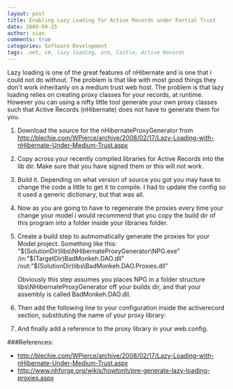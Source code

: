 ```yaml
---
layout: post
title: Enabling Lazy Loading for Active Records under Partial Trust
date: 2008-09-25
author: xian
comments: true
categories: Software Development
tags: .net, c#, lazy loading, orm, Castle, Active Records
---
```


Lazy loading is one of the great features of nHibernate and is one that i could not do without. The problem is that like with most good things they don't work inheritanly on a medium trust web host.
The problem is that lazy loading relies on creating proxy classes for your records, at runtime. However you can using a nifty little tool generate your own proxy classes such that Active Records (nHibernate) does not have to generate them for you.

1. Download the source for the nHibernateProxyGenerator from http://blechie.com/WPierce/archive/2008/02/17/Lazy-Loading-with-nHibernate-Under-Medium-Trust.aspx

2. Copy across your recently compiled libraries for Active Records into the lib dir. Make sure that you have signed them or this will not work.

2. Build it. Depending on what version of source you got you may have to change the code a little to get it to compile. I had to update the config so it used a generic dictionary, but that was all.

3. Now as you are going to have to regenerate the proxies every time your change your model i would recommend that you copy the build dir of this program into a folder inside your libraries folder.

4. Create a build step to autmomatically generate the proxies for your Model project. Something like this:
    "$(SolutionDir)libs\NHibernateProxyGenerator\NPG.exe" /in:"$(TargetDir)BadMonkeh.DAO.dll" /out:"$(SolutionDir)libs\BadMonkeh.DAO.Proxies.dll"

    Obviously this step assumes you places NPG in a folder structure libs\NHibernateProxyGenerator off your builds dir, and that your assembly is called BadMonkeh.DAO.dll.
    
5. Then add the following line to your configuration inside the activerecord section, substituting the name of your proxy library:
    <add key="proxyfactory.factory_class" value="StaticProxyFactoryFactory, BadMonkeh.DAO.Proxies" />
            
6. And finally add a reference to the proxy library in your web.config.


###References:

* http://blechie.com/WPierce/archive/2008/02/17/Lazy-Loading-with-nHibernate-Under-Medium-Trust.aspx
* http://www.nhforge.org/wikis/howtonh/pre-generate-lazy-loading-proxies.aspx